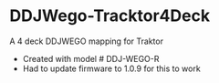 # DDJWego-Tracktor4Deck

A 4 deck DDJWEGO mapping for Traktor
- Created with model # DDJ-WEGO-R
- Had to update firmware to 1.0.9 for this to work
